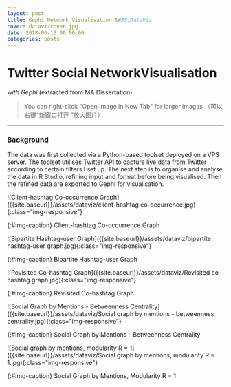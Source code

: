```yaml
---
layout: post
title: Gephi Network Visualisation &#35;DataViz
cover: datavizcover.jpg
date: 2018-06-15 00:00:00
categories: posts
---
```


# Twitter Social Network ​Visualisation
*with Gephi* (extracted from MA Dissertation)

> You can right-click "Open Image in New Tab" for larger images
（可以右键“新窗口打开 ”放大图片）

---

### Background

The data was first collected via a Python-based toolset deployed on a VPS server. The toolset utilises Twitter API to capture live data from Twitter according to certain filters I set up. The next step is to organise and analyse the data in R Studio, refining input and format before being visualised. Then the refined data are exported to Gephi for visualisation.

![Client-hashtag Co-occurrence Graph]({{site.baseurl}}/assets/dataviz/client-hashtag co-occurrence.jpg){:class="img-responsive"}

{:#img-caption}
Client-hashtag Co-occurrence Graph


![Bipartite Hashtag-user Graph]({{site.baseurl}}/assets/dataviz/bipartite hashtag-user graph.jpg){:class="img-responsive"}

{:#img-caption}
Bipartite Hashtag-user Graph


![Revisited Co-hashtag Graph]({{site.baseurl}}/assets/dataviz/Revisited co-hashtag graph.jpg){:class="img-responsive"}

{:#img-caption}
Revisited Co-hashtag Graph


![Social Graph by Mentions - Betweenness Centrality]({{site.baseurl}}/assets/dataviz/Social graph by mentions - betweenness centrality.jpg){:class="img-responsive"}

{:#img-caption}
Social Graph by Mentions - Betweenness Centrality



![Social graph by mentions, modularity R = 1]({{site.baseurl}}/assets/dataviz/Social graph by mentions, modularity R = 1.jpg){:class="img-responsive"}

{:#img-caption}
Social Graph by Mentions, Modularity R = 1
